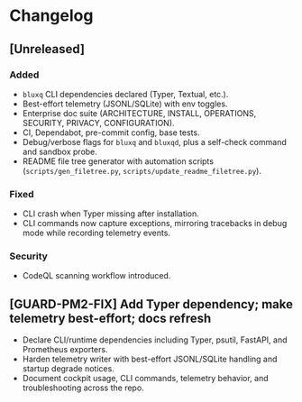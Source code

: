 # Changelog

## [Unreleased]
### Added
- `bluxq` CLI dependencies declared (Typer, Textual, etc.).
- Best-effort telemetry (JSONL/SQLite) with env toggles.
- Enterprise doc suite (ARCHITECTURE, INSTALL, OPERATIONS, SECURITY, PRIVACY, CONFIGURATION).
- CI, Dependabot, pre-commit config, base tests.
- Debug/verbose flags for `bluxq` and `bluxqd`, plus a self-check command and sandbox probe.
- README file tree generator with automation scripts (`scripts/gen_filetree.py`, `scripts/update_readme_filetree.py`).

### Fixed
- CLI crash when Typer missing after installation.
- CLI commands now capture exceptions, mirroring tracebacks in debug mode while recording telemetry events.

### Security
- CodeQL scanning workflow introduced.

## [GUARD-PM2-FIX] Add Typer dependency; make telemetry best-effort; docs refresh
- Declare CLI/runtime dependencies including Typer, psutil, FastAPI, and Prometheus exporters.
- Harden telemetry writer with best-effort JSONL/SQLite handling and startup degrade notices.
- Document cockpit usage, CLI commands, telemetry behavior, and troubleshooting across the repo.
